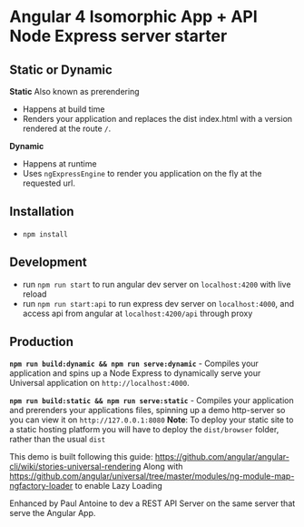 # Angular 4 Isomorphic App + API Node Express server starter

## Static or Dynamic

**Static** Also known as prerendering
* Happens at build time
* Renders your application and replaces the dist index.html with a version rendered at the route `/`.

**Dynamic**
* Happens at runtime
* Uses `ngExpressEngine` to render you application on the fly at the requested url.

## Installation
* `npm install`

## Development
* run `npm run start` to run angular dev server on `localhost:4200` with live reload
* run `npm run start:api` to run express dev server on `localhost:4000`, and access api from angular at `localhost:4200/api` through proxy

## Production 
**`npm run build:dynamic && npm run serve:dynamic`** - Compiles your application and spins up a Node Express to dynamically serve your Universal application on `http://localhost:4000`.

**`npm run build:static && npm run serve:static`** - Compiles your application and prerenders your applications files, spinning up a demo http-server so you can view it on `http://127.0.0.1:8080`
**Note**: To deploy your static site to a static hosting platform you will have to deploy the `dist/browser` folder, rather than the usual `dist`


This demo is built following this guide: https://github.com/angular/angular-cli/wiki/stories-universal-rendering
Along with https://github.com/angular/universal/tree/master/modules/ng-module-map-ngfactory-loader to enable Lazy Loading

Enhanced by Paul Antoine to dev a REST API Server on the same server that serve the Angular App.